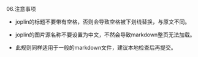 06.注意事项

+ joplin的标题不要带有空格，否则会导致空格被下划线替换，与原文不同。

+ joplin的图片源名称不要设置为中文，不然会导致markdown整页无法加载。
+ 此规则同样适用于一般的markdown文件，建议本地检查后再提交。
